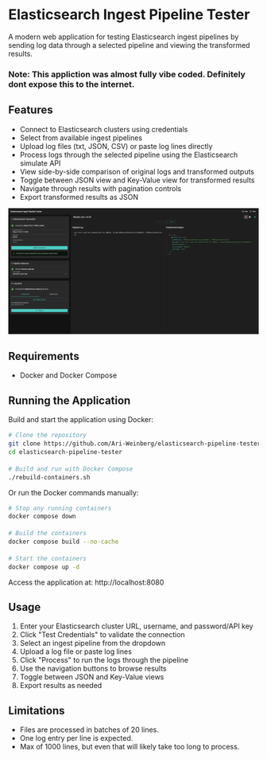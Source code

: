 # Elasticsearch Ingest Pipeline Tester

A modern web application for testing Elasticsearch ingest pipelines by sending log data through a selected pipeline and viewing the transformed results.

### Note: This appliction was almost fully vibe coded. Definitely dont expose this to the internet.

## Features

- Connect to Elasticsearch clusters using credentials
- Select from available ingest pipelines
- Upload log files (txt, JSON, CSV) or paste log lines directly
- Process logs through the selected pipeline using the Elasticsearch simulate API
- View side-by-side comparison of original logs and transformed outputs
- Toggle between JSON view and Key-Value view for transformed results
- Navigate through results with pagination controls
- Export transformed results as JSON

![](https://github.com/Ari-Weinberg/elasticsearch-pipeline-tester/blob/master/pic6.png)

## Requirements

- Docker and Docker Compose

## Running the Application

Build and start the application using Docker:

```bash
# Clone the repository
git clone https://github.com/Ari-Weinberg/elasticsearch-pipeline-tester.git
cd elasticsearch-pipeline-tester

# Build and run with Docker Compose
./rebuild-containers.sh
```

Or run the Docker commands manually:

```bash
# Stop any running containers
docker compose down

# Build the containers
docker compose build --no-cache

# Start the containers
docker compose up -d
```

Access the application at:
http://localhost:8080

## Usage

1. Enter your Elasticsearch cluster URL, username, and password/API key
2. Click "Test Credentials" to validate the connection
3. Select an ingest pipeline from the dropdown
4. Upload a log file or paste log lines
5. Click "Process" to run the logs through the pipeline
6. Use the navigation buttons to browse results
7. Toggle between JSON and Key-Value views
8. Export results as needed

## Limitations

- Files are processed in batches of 20 lines.
- One log entry per line is expected. 
- Max of 1000 lines, but even that will likely take too long to process.